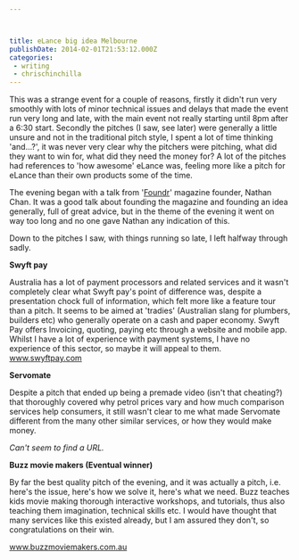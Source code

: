 ```yaml
---



title: eLance big idea Melbourne
publishDate: 2014-02-01T21:53:12.000Z
categories:
 - writing
 - chrischinchilla
---
```


This was a strange event for a couple of reasons, firstly it didn't run very smoothly with lots of minor technical issues and delays that made the event run very long and late, with the main event not really starting until 8pm after a 6:30 start. Secondly the pitches (I saw, see later) were generally a little unsure and not in the traditional pitch style, I spent a lot of time thinking 'and...?', it was never very clear why the pitchers were pitching, what did they want to win for, what did they need the money for? A lot of the pitches had references to 'how awesome' eLance was, feeling more like a pitch for eLance than their own products some of the time.

The evening began with a talk from '<a href="https://foundrmag.com/" target="_blank">Foundr</a>' magazine founder, Nathan Chan. It was a good talk about founding the magazine and founding an idea generally, full of great advice, but in the theme of the evening it went on way too long and no one gave Nathan any indication of this.

Down to the pitches I saw, with things running so late, I left halfway through sadly.

**Swyft pay**

Australia has a lot of payment processors and related services and it wasn't completely clear what Swyft pay's point of difference was, despite a presentation chock full of information, which felt more like a feature tour than a pitch. It seems to be aimed at 'tradies' (Australian slang for plumbers, builders etc) who generally operate on a cash and paper economy. Swyft Pay offers Invoicing, quoting, paying etc through a website and mobile app. Whilst I have a lot of experience with payment systems, I have no experience of this sector, so maybe it will appeal to them.<br /><a href="https://www.swyftpay.com" target="_blank"><span style="line-height: 1.538em;">www.swyftpay.com</a>

**Servomate**

Despite a pitch that ended up being a premade video (isn't that cheating?) that thoroughly covered why petrol prices vary and how much comparison services help consumers, it still wasn't clear to me what made Servomate different from the many other similar services, or how they would make money.

_Can't seem to find a URL._

**Buzz movie makers (Eventual winner)**

By far the best quality pitch of the evening, and it was actually a pitch, i.e. here's the issue, here's how we solve it, here's what we need. Buzz teaches kids movie making thorough interactive workshops, and tutorials, thus also teaching them imagination, technical skills etc. I would have thought that many services like this existed already, but I am assured they don't, so congratulations on their win.

<a href="https://www.buzzmoviemakers.com.au" target="_blank">www.buzzmoviemakers.com.au</a>
